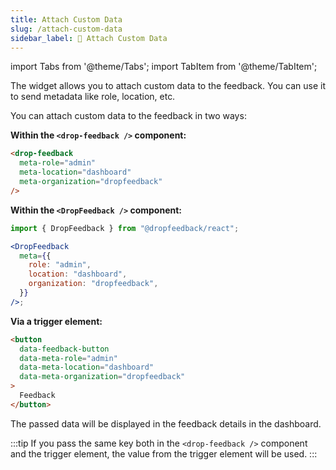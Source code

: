 ```yaml
---
title: Attach Custom Data
slug: /attach-custom-data
sidebar_label: 📝 Attach Custom Data
---
```


import Tabs from '@theme/Tabs';
import TabItem from '@theme/TabItem';

The widget allows you to attach custom data to the feedback. You can use it to send metadata like role, location, etc.

You can attach custom data to the feedback in two ways:

<Tabs groupId="frameworks">
<TabItem value="js" label="JavaScript">

**Within the `<drop-feedback />` component:**

```html
<drop-feedback
  meta-role="admin"
  meta-location="dashboard"
  meta-organization="dropfeedback"
/>
```

</TabItem>
<TabItem value="react" label="React">

**Within the `<DropFeedback />` component:**

```jsx
import { DropFeedback } from "@dropfeedback/react";

<DropFeedback
  meta={{
    role: "admin",
    location: "dashboard",
    organization: "dropfeedback",
  }}
/>;
```

</TabItem>
</Tabs>

**Via a trigger element:**

```html
<button
  data-feedback-button
  data-meta-role="admin"
  data-meta-location="dashboard"
  data-meta-organization="dropfeedback"
>
  Feedback
</button>
```

The passed data will be displayed in the feedback details in the dashboard.

:::tip
If you pass the same key both in the `<drop-feedback />` component and the trigger element, the value from the trigger element will be used.
:::
